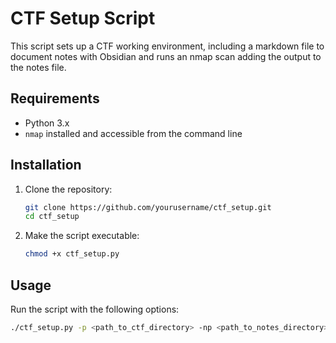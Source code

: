 # CTF Setup Script

This script sets up a CTF working environment, including a markdown file to document notes with Obsidian and runs an nmap scan adding the output to the notes file.

## Requirements

- Python 3.x
- `nmap` installed and accessible from the command line

## Installation

1. Clone the repository:
    ```bash
    git clone https://github.com/yourusername/ctf_setup.git
    cd ctf_setup
    ```

2. Make the script executable:
    ```bash
    chmod +x ctf_setup.py
    ```

## Usage

Run the script with the following options:

```bash
./ctf_setup.py -p <path_to_ctf_directory> -np <path_to_notes_directory> -n <ctf_name> -ip <ctf_ip> -d <ctf_difficulty>
